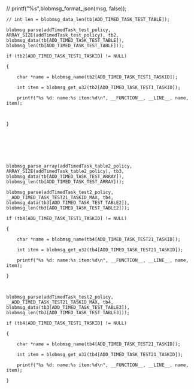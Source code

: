 

```
```
  // printf("%s",blobmsg_format_json(msg, false)); 

 

    // int len = blobmsg_data_len(tb[ADD_TIMED_TASK_TEST_TABLE]); 

    blobmsg_parse(addTimedTask_test_policy, ARRAY_SIZE(addTimedTask_test_policy), tb2, blobmsg_data(tb[ADD_TIMED_TASK_TEST_TABLE]), blobmsg_len(tb[ADD_TIMED_TASK_TEST_TABLE])); 

    if (tb2[ADD_TIMED_TASK_TEST1_TASKID] != NULL) 

    { 

        char *name = blobmsg_name(tb2[ADD_TIMED_TASK_TEST1_TASKID]); 

        int item = blobmsg_get_u32(tb2[ADD_TIMED_TASK_TEST1_TASKID]); 

        printf("%s %d: name:%s item:%d\n", __FUNCTION__, __LINE__, name, item); 

 

    } 

 

 

 

    blobmsg_parse_array(addTimedTask_table2_policy, ARRAY_SIZE(addTimedTask_table2_policy), tb3, blobmsg_data(tb[ADD_TIMED_TASK_TEST_ARRAY]), blobmsg_len(tb[ADD_TIMED_TASK_TEST_ARRAY])); 

    blobmsg_parse(addTimedTask_test2_policy, __ADD_TIMED_TASK_TEST21_TASKID_MAX, tb4, blobmsg_data(tb3[ADD_TIMED_TASK_TEST_TABLE2]), blobmsg_len(tb3[ADD_TIMED_TASK_TEST_TABLE2])); 

    if (tb4[ADD_TIMED_TASK_TEST1_TASKID] != NULL) 

    { 

        char *name = blobmsg_name(tb4[ADD_TIMED_TASK_TEST21_TASKID]); 

        int item = blobmsg_get_u32(tb4[ADD_TIMED_TASK_TEST21_TASKID]); 

        printf("%s %d: name:%s item:%d\n", __FUNCTION__, __LINE__, name, item); 

    } 

 

    blobmsg_parse(addTimedTask_test2_policy, __ADD_TIMED_TASK_TEST21_TASKID_MAX, tb4, blobmsg_data(tb3[ADD_TIMED_TASK_TEST_TABLE3]), blobmsg_len(tb3[ADD_TIMED_TASK_TEST_TABLE3])); 

    if (tb4[ADD_TIMED_TASK_TEST1_TASKID] != NULL) 

    { 

        char *name = blobmsg_name(tb4[ADD_TIMED_TASK_TEST21_TASKID]); 

        int item = blobmsg_get_u32(tb4[ADD_TIMED_TASK_TEST21_TASKID]); 

        printf("%s %d: name:%s item:%d\n", __FUNCTION__, __LINE__, name, item); 

    } 
```

```
